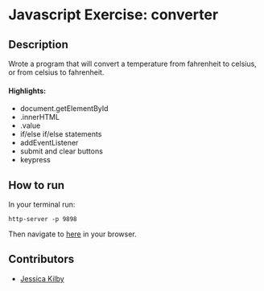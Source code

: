 # Javascript Exercise: converter

## Description
Wrote a program that will convert a temperature from fahrenheit to celsius, or from celsius to fahrenheit. 
#### Highlights:
* document.getElementById
* .innerHTML
* .value
* if/else if/else statements
* addEventListener
* submit and clear buttons
* keypress

## How to run
In your terminal run:
```
http-server -p 9898
```
Then navigate to [here](http://localhost:9898) in your browser.

## Contributors
- [Jessica Kilby](https://github.com/jessicakilby)
